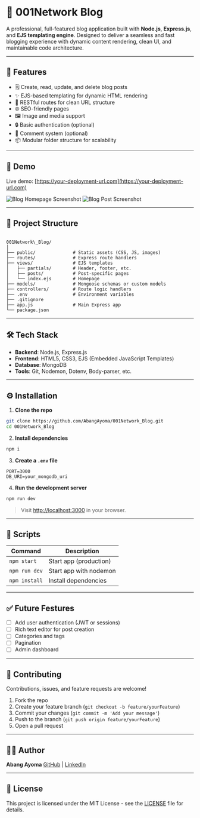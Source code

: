 

# 📝 001Network Blog

A professional, full-featured blog application built with **Node.js**, **Express.js**, and **EJS templating engine**. Designed to deliver a seamless and fast blogging experience with dynamic content rendering, clean UI, and maintainable code architecture.

---

## 🚀 Features

- 🗒️ Create, read, update, and delete blog posts
- ✨ EJS-based templating for dynamic HTML rendering
- 📁 RESTful routes for clean URL structure
- 🌐 SEO-friendly pages
- 🖼️ Image and media support
- 🔒 Basic authentication (optional)
- 💬 Comment system (optional)
- 📦 Modular folder structure for scalability

---

## 📸 Demo

Live demo: [https://your-deployment-url.com](https://your-deployment-url.com)

![Blog Homepage Screenshot](screenshots/homepage.png)
![Blog Post Screenshot](screenshots/post.png)

---

## 📁 Project Structure

```

001Network\_Blog/
│
├── public/              # Static assets (CSS, JS, images)
├── routes/              # Express route handlers
├── views/               # EJS templates
│   ├── partials/        # Header, footer, etc.
│   ├── posts/           # Post-specific pages
│   └── index.ejs        # Homepage
├── models/              # Mongoose schemas or custom models
├── controllers/         # Route logic handlers
├── .env                 # Environment variables
├── .gitignore
├── app.js               # Main Express app
└── package.json

````
---

## 🛠️ Tech Stack

- **Backend**: Node.js, Express.js
- **Frontend**: HTML5, CSS3, EJS (Embedded JavaScript Templates)
- **Database**: MongoDB 
- **Tools**: Git, Nodemon, Dotenv, Body-parser, etc.

---

## ⚙️ Installation

1. **Clone the repo**

```bash
git clone https://github.com/AbangAyoma/001Network_Blog.git
cd 001Network_Blog
````

2. **Install dependencies**

```bash
npm i
```

3. **Create a `.env` file**

```
PORT=3000
DB_URI=your_mongodb_uri
```

4. **Run the development server**

```bash
npm run dev
```

> Visit [http://localhost:3000](http://localhost:3000) in your browser.

---

## 📌 Scripts

| Command       | Description            |
| ------------- | ---------------------- |
| `npm start`   | Start app (production) |
| `npm run dev` | Start app with nodemon |
| `npm install` | Install dependencies   |

---

## ✅ Future Festures

* [ ] Add user authentication (JWT or sessions)
* [ ] Rich text editor for post creation
* [ ] Categories and tags
* [ ] Pagination
* [ ] Admin dashboard

---

## 🤝 Contributing

Contributions, issues, and feature requests are welcome!

1. Fork the repo
2. Create your feature branch (`git checkout -b feature/yourFeature`)
3. Commit your changes (`git commit -m 'Add your message'`)
4. Push to the branch (`git push origin feature/yourFeature`)
5. Open a pull request

---

## 🧑‍💻 Author

**Abang Ayoma**
[GitHub](https://github.com/AbangAyoma) | [LinkedIn](/https://linkedin.com/in/abang-ayoma)

---

## 📝 License

This project is licensed under the MIT License - see the [LICENSE](LICENSE) file for details.

```
